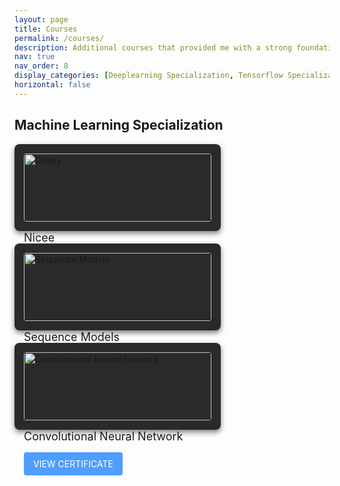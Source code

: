```yaml
---
layout: page
title: Courses
permalink: /courses/
description: Additional courses that provided me with a strong foundational base and enriched my knowledge significantly
nav: true
nav_order: 8
display_categories: [Deeplearning Specialization, Tensorflow Specialization, Fusemachine, Renewable Energy Specialization, Introduction to Computer Science, Optimization and Research, Other Courses]
horizontal: false
---
```


<!DOCTYPE html>
<html lang="en">
<head>
    <meta charset="UTF-8">
    <meta name="viewport" content="width=device-width, initial-scale=1.0">
    <title>Certificate Portfolio</title>
    <style>
        .certificate-container {
            display: flex;
            gap: 20px;
            flex-wrap: wrap;
        }
        .certificate-card {
            background-color: #2a2a2a;
            padding: 15px;
            border-radius: 8px;
            width: 300px;
            box-shadow: 0 4px 8px rgba(0, 0, 0, 0.5);
        }
        .certificate-card img {
            width: 100%;
            border-radius: 4px;
        }
        .certificate-title {
            font-size: 18px;
            margin: 15px 0;
        }
        .view-button {
            background-color: #4f9efd;
            color: white;
            padding: 10px 15px;
            border: none;
            border-radius: 4px;
            text-decoration: none;
            display: inline-block;
            text-align: center;
            transition: background-color 0.3s ease;
        }
        .view-button:hover {
            background-color: #3b7dd8;
        }
    </style>
</head>
<body>
    <h2>Machine Learning Specialization</h2>
    <div class="certificate-container">
        <div class="certificate-card">
                <img src="/mnt/data/image.png" alt="Okayy">
            </a>
            <div class="certificate-title">Nicee</div>
            <a href="https://example.com/certificate1" class="view-button" target="_blank">VIEW CERTIFICATE</a>
        </div>

  <div class="certificate-card">
            <a href="https://example.com/certificate2" target="_blank">
                <img src="/mnt/data/image.png" alt="Sequence Models">
            </a>
            <div class="certificate-title">Sequence Models</div>
            <a href="https://example.com/certificate2" class="view-button" target="_blank">VIEW CERTIFICATE</a>
        </div>

  <div class="certificate-card">
            <a href="https://example.com/certificate3" target="_blank">
                <img src="/mnt/data/image.png" alt="Convolutional Neural Network">
            </a>
            <div class="certificate-title">Convolutional Neural Network</div>
            <a href="https://example.com/certificate3" class="view-button" target="_blank">VIEW CERTIFICATE</a>
        </div>
    </div>
</body>
</html>

